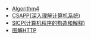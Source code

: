 * [Algorithm4](note/book/Algorithm4.md)
* [CSAPP(深入理解计算机系统)](note/book/CSAPP.md)
* [SICP(计算机程序的构造和解释)](note/book/SICP.md)  
* [图解HTTP](note/book/图解HTTP.md)
